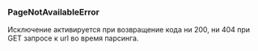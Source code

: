 ### PageNotAvailableError
Исключение активируется при возвращение кода ни 200, ни 404 при GET запросе к
url во время парсинга.